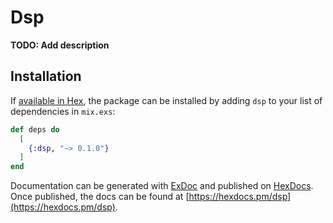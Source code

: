 # Dsp

**TODO: Add description**

## Installation

If [available in Hex](https://hex.pm/docs/publish), the package can be installed
by adding `dsp` to your list of dependencies in `mix.exs`:

```elixir
def deps do
  [
    {:dsp, "~> 0.1.0"}
  ]
end
```

Documentation can be generated with [ExDoc](https://github.com/elixir-lang/ex_doc)
and published on [HexDocs](https://hexdocs.pm). Once published, the docs can
be found at [https://hexdocs.pm/dsp](https://hexdocs.pm/dsp).

